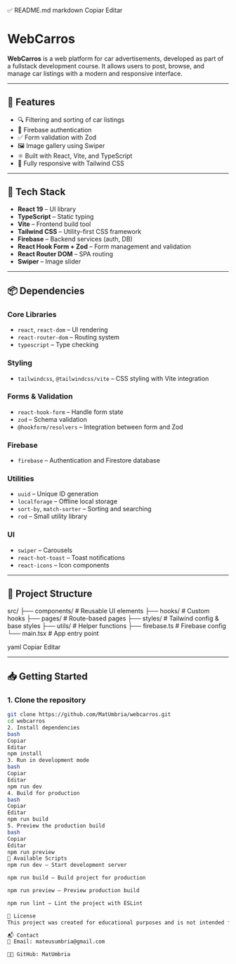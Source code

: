 ✅ README.md
markdown
Copiar
Editar
# WebCarros

**WebCarros** is a web platform for car advertisements, developed as part of a fullstack development course. It allows users to post, browse, and manage car listings with a modern and responsive interface.

---

## 🚀 Features

- 🔍 Filtering and sorting of car listings  
- 🔐 Firebase authentication  
- ✅ Form validation with Zod  
- 🖼️ Image gallery using Swiper  
- ⚛️ Built with React, Vite, and TypeScript  
- 📱 Fully responsive with Tailwind CSS

---

## 🧰 Tech Stack

- **React 19** – UI library  
- **TypeScript** – Static typing  
- **Vite** – Frontend build tool  
- **Tailwind CSS** – Utility-first CSS framework  
- **Firebase** – Backend services (auth, DB)  
- **React Hook Form + Zod** – Form management and validation  
- **React Router DOM** – SPA routing  
- **Swiper** – Image slider

---

## 📦 Dependencies

### Core Libraries
- `react`, `react-dom` – UI rendering
- `react-router-dom` – Routing system
- `typescript` – Type checking

### Styling
- `tailwindcss`, `@tailwindcss/vite` – CSS styling with Vite integration

### Forms & Validation
- `react-hook-form` – Handle form state
- `zod` – Schema validation
- `@hookform/resolvers` – Integration between form and Zod

### Firebase
- `firebase` – Authentication and Firestore database

### Utilities
- `uuid` – Unique ID generation
- `localforage` – Offline local storage
- `sort-by`, `match-sorter` – Sorting and searching
- `rod` – Small utility library

### UI
- `swiper` – Carousels
- `react-hot-toast` – Toast notifications
- `react-icons` – Icon components

---

## 📁 Project Structure

src/
├── components/ # Reusable UI elements
├── hooks/ # Custom hooks
├── pages/ # Route-based pages
├── styles/ # Tailwind config & base styles
├── utils/ # Helper functions
├── firebase.ts # Firebase config
└── main.tsx # App entry point

yaml
Copiar
Editar

---

## 📥 Getting Started

### 1. Clone the repository

```bash
git clone https://github.com/MatUmbria/webcarros.git
cd webcarros
2. Install dependencies
bash
Copiar
Editar
npm install
3. Run in development mode
bash
Copiar
Editar
npm run dev
4. Build for production
bash
Copiar
Editar
npm run build
5. Preview the production build
bash
Copiar
Editar
npm run preview
📑 Available Scripts
npm run dev – Start development server

npm run build – Build project for production

npm run preview – Preview production build

npm run lint – Lint the project with ESLint

📝 License
This project was created for educational purposes and is not intended for commercial use.

📬 Contact
📧 Email: mateusumbria@gmail.com

🧑‍💻 GitHub: MatUmbria
